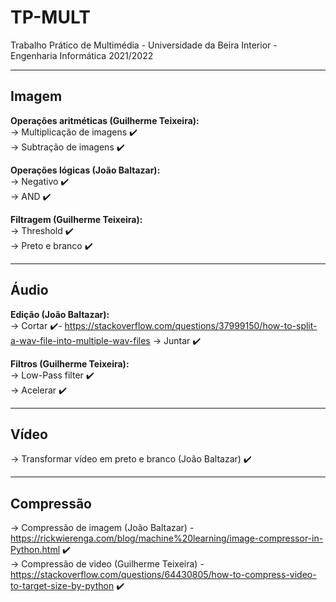 # TP-MULT
Trabalho Prático de Multimédia - Universidade da Beira Interior - Engenharia Informática 2021/2022
***
## Imagem

**Operações aritméticas (Guilherme Teixeira):**   
-> Multiplicação de imagens :heavy_check_mark:  
-> Subtração de imagens :heavy_check_mark:  

**Operações lógicas (João Baltazar):**  
-> Negativo :heavy_check_mark:  
-> AND :heavy_check_mark:

**Filtragem (Guilherme Teixeira):**  
-> Threshold :heavy_check_mark:  
-> Preto e branco :heavy_check_mark:  
***
## Áudio

**Edição (João Baltazar):**   
-> Cortar :heavy_check_mark:- https://stackoverflow.com/questions/37999150/how-to-split-a-wav-file-into-multiple-wav-files 
-> Juntar :heavy_check_mark:  

**Filtros (Guilherme Teixeira):**   
-> Low-Pass filter :heavy_check_mark:   
-> Acelerar :heavy_check_mark: 
***
## Vídeo 
-> Transformar vídeo em preto e branco (João Baltazar) :heavy_check_mark:
***
## Compressão
-> Compressão de imagem (João Baltazar) - https://rickwierenga.com/blog/machine%20learning/image-compressor-in-Python.html :heavy_check_mark:   
-> Compressão de video (Guilherme Teixeira) - https://stackoverflow.com/questions/64430805/how-to-compress-video-to-target-size-by-python :heavy_check_mark:     
  
